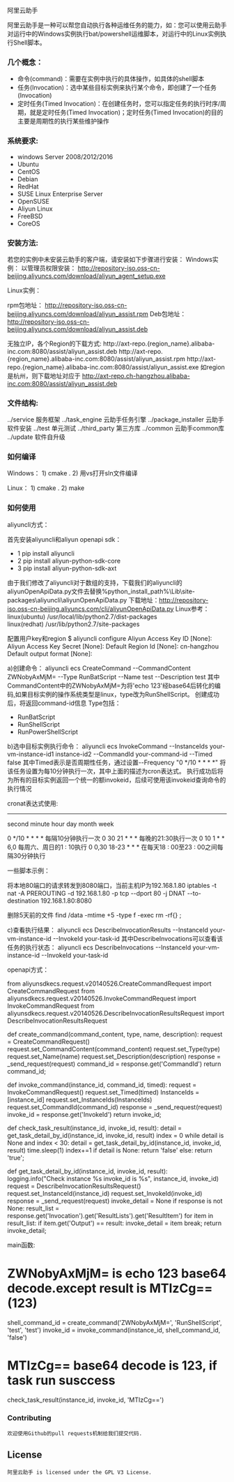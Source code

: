 阿里云助手

阿里云助手是一种可以帮您自动执行各种运维任务的能力，如：您可以使用云助手对运行中的Windows实例执行bat/powershell运维脚本，对运行中的Linux实例执行Shell脚本。

### 几个概念：

-   命令(command)：需要在实例中执行的具体操作，如具体的shell脚本
-   任务(Invocation)：选中某些目标实例来执行某个命令，即创建了一个任务(Invocation)
-   定时任务(Timed Invocation)：在创建任务时，您可以指定任务的执行时序/周期，就是定时任务(Timed Invocation)；定时任务(Timed Invocation)的目的主要是周期性的执行某些维护操作

### 系统要求:

-   windows Server 2008/2012/2016
-   Ubuntu
-   CentOS
-   Debian
-   RedHat
-   SUSE Linux Enterprise Server
-   OpenSUSE
-   Aliyun Linux
-   FreeBSD
-   CoreOS

### 安装方法:

若您的实例中未安装云助手的客户端，请安装如下步骤进行安装：
Windows实例：
以管理员权限安装：
    http://repository-iso.oss-cn-beijing.aliyuncs.com/download/aliyun_agent_setup.exe

Linux实例：

rpm包地址：
    http://repository-iso.oss-cn-beijing.aliyuncs.com/download/aliyun_assist.rpm
Deb包地址：
    http://repository-iso.oss-cn-beijing.aliyuncs.com/download/aliyun_assist.deb

无独立IP，各个Region的下载方式:
  http://axt-repo.{region_name}.alibaba-inc.com:8080/assist/aliyun_assist.deb
  http://axt-repo.{region_name}.alibaba-inc.com:8080/assist/aliyun_assist.rpm
  http://axt-repo.{region_name}.alibaba-inc.com:8080/assist/aliyun_assist.exe
如region是杭州，则下载地址对应于 http://axt-repo.ch-hangzhou.alibaba-inc.com:8080/assist/aliyun_assist.deb

### 文件结构:

../service  服务框架
../task_engine 云助手任务引擎
../package_installer 云助手软件安装
../test  单元测试
../third_party 第三方库
../common 云助手common库
../update 软件自升级
	
### 如何编译

Windows：
    1) cmake .
    2) 用vs打开sln文件编译

Linux：
    1) cmake .
    2) make


### 如何使用

aliyuncli方式：
 
首先安装aliyuncli和aliyun openapi sdk：
-   1 pip install aliyuncli
-   2 pip install aliyun-python-sdk-core
-   3 pip install aliyun-python-sdk-axt
	
由于我们修改了aliyuncli对于数组的支持，下载我们的aliyuncli的aliyunOpenApiData.py文件去替换%python_install_path%\Lib\site-packages\aliyuncli\aliyunOpenApiData.py
下载地址：http://repository-iso.oss-cn-beijing.aliyuncs.com/cli/aliyunOpenApiData.py
Linux参考：
  linux(ubuntu)
    /usr/local/lib/python2.7/dist-packages   
  linux(redhat)
    /usr/lib/python2.7/site-packages

配置用户key和region
$ aliyuncli configure
Aliyun Access Key ID [None]: <Your aliyun access key id>
Aliyun Access Key Secret [None]: <Your aliyun access key secret>
Default Region Id [None]: cn-hangzhou
Default output format [None]: 

a)创建命令：
  aliyuncli ecs CreateCommand --CommandContent ZWNobyAxMjM= --Type RunBatScript --Name test --Description test
其中 CommandContent中的ZWNobyAxMjM=为将'echo 123'经base64后转化的编码,如果目标实例的操作系统类型是linux，type改为RunShellScript。
创建成功后，将返回command-id信息
Type包括：
-   RunBatScript
-   RunShellScript
-   RunPowerShellScript

b)选中目标实例执行命令：
  aliyuncli ecs InvokeCommand --InstanceIds  your-vm-instance-id1 instance-id2 --CommandId your-command-id --Timed false
其中Timed表示是否周期性任务，通过设置--Frequency "0 */10 * * * *" 将该任务设置为每10分钟执行一次，其中上面的描述为cron表达式。
执行成功后将为所有的目标实例返回一个统一的额invokeid，后续可使用该invokeid查询命令的执行情况

cronat表达式使用:
*       *      *    *   *      *
second minute hour day month week

0 */10 * * * *  每隔10分钟执行一次
0 30 21 * * * 每晚的21:30执行一次
0 10 1 * * 6,0 每周六、周日的1 : 10执行
0 0,30 18-23 * * * 在每天18 : 00至23 : 00之间每隔30分钟执行

一些脚本示例：

将本地80端口的请求转发到8080端口，当前主机IP为192.168.1.80
iptables -t nat -A PREROUTING -d 192.168.1.80 -p tcp --dport 80 -j DNAT --to-destination 192.168.1.80:8080

删除5天前的文件
find /data -mtime +5 -type f -exec rm -rf{} \;

c)查看执行结果：
  aliyuncli ecs DescribeInvocationResults --InstanceId your-vm-instance-id --InvokeId your-task-id
其中DescribeInvocations可以查看该任务的执行状态：
  aliyuncli ecs DescribeInvocations --InstanceId your-vm-instance-id --InvokeId your-task-id

openapi方式：

from aliyunsdkecs.request.v20140526.CreateCommandRequest import CreateCommandRequest
from aliyunsdkecs.request.v20140526.InvokeCommandRequest import InvokeCommandRequest
from aliyunsdkecs.request.v20140526.DescribeInvocationResultsRequest import DescribeInvocationResultsRequest

def create_command(command_content, type, name, description):
    request = CreateCommandRequest()
    request.set_CommandContent(command_content)
    request.set_Type(type)
    request.set_Name(name)
    request.set_Description(description)
    response = _send_request(request)
    command_id = response.get('CommandId')
    return command_id;

def invoke_command(instance_id, command_id, timed):
    request = InvokeCommandRequest()
    request.set_Timed(timed)
    InstanceIds = [instance_id]
    request.set_InstanceIds(InstanceIds)
    request.set_CommandId(command_id)
    response = _send_request(request)
    invoke_id = response.get('InvokeId')
    return invoke_id;

def check_task_result(instance_id, invoke_id, result):
    detail = get_task_detail_by_id(instance_id, invoke_id, result)
    index = 0
    while detail is None and index < 30:
        detail = get_task_detail_by_id(instance_id, invoke_id, result)
        time.sleep(1)
        index+=1
    if detail is None:
        return 'false'
    else:
        return 'true';

def get_task_detail_by_id(instance_id, invoke_id, result):
    logging.info("Check instance %s invoke_id is %s", instance_id, invoke_id)
    request = DescribeInvocationResultsRequest()
    request.set_InstanceId(instance_id)
    request.set_InvokeId(invoke_id)
    response = _send_request(request)
    invoke_detail = None
    if response is not None:
        result_list = response.get('Invocation').get('ResultLists').get('ResultItem')
        for item in result_list:
            if item.get('Output') == result:
                invoke_detail = item
                break;
        return invoke_detail;

main函数: 
  # ZWNobyAxMjM= is echo 123 base64 decode.except result is MTIzCg==(123)
  shell_command_id = create_command('ZWNobyAxMjM=', 'RunShellScript', 'test', 'test')
  invoke_id = invoke_command(instance_id, shell_command_id, 'false')
  # MTIzCg== base64 decode is 123, if task run susccess
  check_task_result(instance_id, invoke_id, 'MTIzCg==')

### Contributing

    欢迎使用Github的pull requests机制给我们提交代码.

## License

    阿里云助手 is licensed under the GPL V3 License.